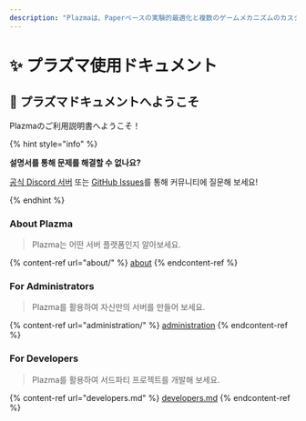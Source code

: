 ```yaml
---
description: "Plazmaは、Paperベースの実験的最適化と複数のゲームメカニズムのカスタマイズ機能を追加したMinecraft: Java Edition用のオープンソースサーバープラットフォームです。"
---
```


# ✨ プラズマ使用ドキュメント

## 👋 プラズマドキュメントへようこそ

Plazmaのご利用説明書へようこそ！

{% hint style="info" %}

**설명서를 통해 문제를 해결할 수 없나요?**

[공식 Discord 서버](https://discord.gg/MmfC52K8A8) 또는 [GitHub Issues](https://github.com/PlazmaMC/PlazmaBukkit/issues)를 통해 커뮤니티에 질문해 보세요!

{% endhint %}

### About Plazma

> Plazma는 어떤 서버 플랫폼인지 알아보세요.

{% content-ref url="about/" %}
[about](about/)
{% endcontent-ref %}

### For Administrators

> Plazma를 활용하여 자신만의 서버를 만들어 보세요.

{% content-ref url="administration/" %}
[administration](administration/)
{% endcontent-ref %}

### For Developers

> Plazma를 활용하여 서드파티 프로젝트를 개발해 보세요.

{% content-ref url="developers.md" %}
[developers.md](developers.md)
{% endcontent-ref %}
